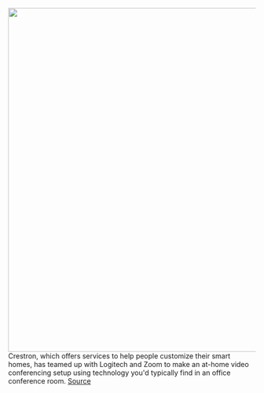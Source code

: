 <img src='https://cdn.vox-cdn.com/thumbor/neqoX4VhGQJOwKBMEK6cipUZxZ4=/0x0:6879x4481/1200x800/filters:focal(2890x1691:3990x2791)/cdn.vox-cdn.com/uploads/chorus_image/image/66859932/Crestron_Home___HomeTime___Lifestyle.0.jpg' width='700px' /><br/>
Crestron, which offers services to help people customize their smart homes, has teamed up with Logitech and Zoom to make an at-home video conferencing setup using technology you'd typically find in an office conference room.
<a href='https://www.theverge.com/2020/5/28/21271849/crestron-in-home-video-conferencing-logitech-meetup-camera-zoom-rooms-hometime'> Source <a/>